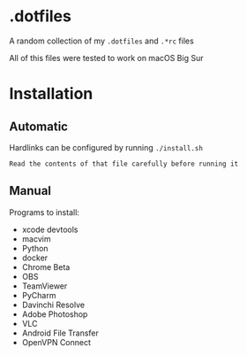 # .dotfiles
A random collection of my `.dotfiles` and `.*rc` files

All of this files were tested to work on macOS Big Sur

# Installation

## Automatic
Hardlinks can be configured by running `./install.sh`

```
Read the contents of that file carefully before running it
```

## Manual
Programs to install:
 * xcode devtools
 * macvim
 * Python
 * docker
 * Chrome Beta
 * OBS
 * TeamViewer
 * PyCharm
 * Davinchi Resolve
 * Adobe Photoshop
 * VLC
 * Android File Transfer
 * OpenVPN Connect
